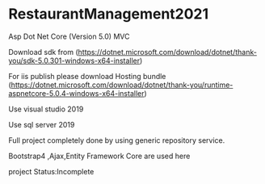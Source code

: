 # RestaurantManagement2021

Asp Dot Net Core (Version 5.0) MVC

Download sdk from (https://dotnet.microsoft.com/download/dotnet/thank-you/sdk-5.0.301-windows-x64-installer)

For iis publish please download Hosting bundle (https://dotnet.microsoft.com/download/dotnet/thank-you/runtime-aspnetcore-5.0.4-windows-x64-installer)

Use visual studio 2019

Use sql server 2019

Full project completely done by using generic repository service.

Bootstrap4 ,Ajax,Entity Framework Core are used here

project Status:Incomplete
